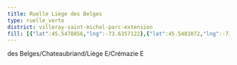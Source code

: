 ```yaml
---
title: Ruelle Liège des Belges
type: ruelle_verte
district: villeray-saint-michel-parc-extension
fill: [{"lat":45.5478856,"lng":-73.6357122},{"lat":45.5481072,"lng":-73.6356371}]
---
```


des Belges/Chateaubriand/Liège E/Crémazie E